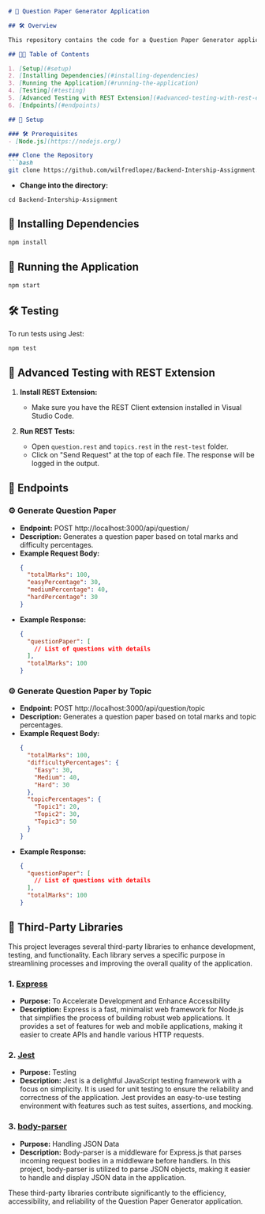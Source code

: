 

```markdown
# 🔗 Question Paper Generator Application

## 🛠 Overview

This repository contains the code for a Question Paper Generator application built using Express. It allows you to generate question papers based on various criteria such as total marks, difficulty percentages, and topic percentages. Testing is implemented using Jest.

## 👨‍💻 Table of Contents

1. [Setup](#setup)
2. [Installing Dependencies](#installing-dependencies)
3. [Running the Application](#running-the-application)
4. [Testing](#testing)
5. [Advanced Testing with REST Extension](#advanced-testing-with-rest-extension)
6. [Endpoints](#endpoints)

## 🔗 Setup

### 🛠 Prerequisites
- [Node.js](https://nodejs.org/)

### Clone the Repository
```bash
git clone https://github.com/wilfredlopez/Backend-Intership-Assignment.git
```
- **Change into the directory:**
```
cd Backend-Intership-Assignment
```

## 🔗 Installing Dependencies
```bash
npm install
```

## 🔗 Running the Application
```bash
npm start
```

## 🛠 Testing

To run tests using Jest:
```bash
npm test
```

## 🔗 Advanced Testing with REST Extension

1. **Install REST Extension:**
   - Make sure you have the REST Client extension installed in Visual Studio Code.

2. **Run REST Tests:**
   - Open `question.rest` and `topics.rest` in the `rest-test` folder.
   - Click on "Send Request" at the top of each file. The response will be logged in the output.

## 🔗 Endpoints

### ⚙️ Generate Question Paper
- **Endpoint:** POST http://localhost:3000/api/question/
- **Description:** Generates a question paper based on total marks and difficulty percentages.
- **Example Request Body:**
  ```json
  {
    "totalMarks": 100,
    "easyPercentage": 30,
    "mediumPercentage": 40,
    "hardPercentage": 30
  }
  ```
- **Example Response:**
  ```json
  {
    "questionPaper": [
      // List of questions with details
    ],
    "totalMarks": 100
  }
  ```

### ⚙️ Generate Question Paper by Topic
- **Endpoint:** POST http://localhost:3000/api/question/topic
- **Description:** Generates a question paper based on total marks and topic percentages.
- **Example Request Body:**
  ```json
  {
    "totalMarks": 100,
    "difficultyPercentages": {
      "Easy": 30,
      "Medium": 40,
      "Hard": 30
    },
    "topicPercentages": {
      "Topic1": 20,
      "Topic2": 30,
      "Topic3": 50
    }
  }
  ```
- **Example Response:**
  ```json
  {
    "questionPaper": [
      // List of questions with details
    ],
    "totalMarks": 100
  }
  ```

## 🔧 Third-Party Libraries

This project leverages several third-party libraries to enhance development, testing, and functionality. Each library serves a specific purpose in streamlining processes and improving the overall quality of the application.

### 1. [Express](https://expressjs.com/)
   - **Purpose:** To Accelerate Development and Enhance Accessibility
   - **Description:** Express is a fast, minimalist web framework for Node.js that simplifies the process of building robust web applications. It provides a set of features for web and mobile applications, making it easier to create APIs and handle various HTTP requests.

### 2. [Jest](https://jestjs.io/)
   - **Purpose:** Testing
   - **Description:** Jest is a delightful JavaScript testing framework with a focus on simplicity. It is used for unit testing to ensure the reliability and correctness of the application. Jest provides an easy-to-use testing environment with features such as test suites, assertions, and mocking.

### 3. [body-parser](https://www.npmjs.com/package/body-parser)
   - **Purpose:** Handling JSON Data
   - **Description:** Body-parser is a middleware for Express.js that parses incoming request bodies in a middleware before handlers. In this project, body-parser is utilized to parse JSON objects, making it easier to handle and display JSON data in the application.

These third-party libraries contribute significantly to the efficiency, accessibility, and reliability of the Question Paper Generator application. 

```  



